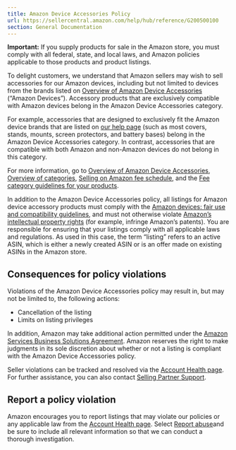 ```yaml
---
title: Amazon Device Accessories Policy
url: https://sellercentral.amazon.com/help/hub/reference/G200500100
section: General Documentation
---
```


**Important:** If you supply products for sale in the Amazon store, you must
comply with all federal, state, and local laws, and Amazon policies applicable
to those products and product listings.

To delight customers, we understand that Amazon sellers may wish to sell
accessories for our Amazon devices, including but not limited to devices from
the brands listed on [Overview of Amazon Device
Accessories](/gp/help/GQULUKU23TN5EMHD) (“Amazon Devices”). Accessory products
that are exclusively compatible with Amazon devices belong in the Amazon
Device Accessories category.

For example, accessories that are designed to exclusively fit the Amazon
device brands that are listed on [our help page](/gp/help/GQULUKU23TN5EMHD)
(such as most covers, stands, mounts, screen protectors, and battery bases)
belong in the Amazon Device Accessories category. In contrast, accessories
that are compatible with both Amazon and non-Amazon devices do not belong in
this category.

For more information, go to [Overview of Amazon Device
Accessories](/gp/help/GQULUKU23TN5EMHD), [Overview of
categories](/gp/help/G200332540), [Selling on Amazon fee
schedule](/gp/help/G200336920), and the [Fee category guidelines for your
products](/gc/fee-category-guidelines#AmazonDeviceAccessories).

In addition to the Amazon Device Accessories policy, all listings for Amazon
device accessory products must comply with the [Amazon devices: fair use and
compatibility guidelines](/gp/help/G200500120), and must not otherwise violate
[Amazon’s intellectual property rights](/gp/hep/G201361070) (for example,
infringe Amazon’s patents). You are responsible for ensuring that your
listings comply with all applicable laws and regulations. As used in this
case, the term “listing” refers to an active ASIN, which is either a newly
created ASIN or is an offer made on existing ASINs in the Amazon store.

## Consequences for policy violations

Violations of the Amazon Device Accessories policy may result in, but may not
be limited to, the following actions:

  * Cancellation of the listing
  * Limits on listing privileges

In addition, Amazon may take additional action permitted under the [Amazon
Services Business Solutions Agreement](/gp/help/G1791). Amazon reserves the
right to make judgments in its sole discretion about whether or not a listing
is compliant with the Amazon Device Accessories policy.

Seller violations can be tracked and resolved via the [Account Health
page](/performance/dashboard). For further assistance, you can also contact
[Selling Partner Support](/cu/contact-us?ref=xx_ContactUs_xxxx_helphub).

## Report a policy violation

Amazon encourages you to report listings that may violate our policies or any
applicable law from the [Account Health
page](https://sellercentral.amazon.com/performance/dashboard). Select [Report
abuse](/abuse-submission/index.html)and be sure to include all relevant
information so that we can conduct a thorough investigation.

